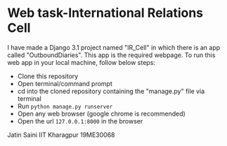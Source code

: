 # Web task-International Relations Cell

I have made a Django 3.1 project named "IR_Cell" in which there is an app called "OutboundDiaries".
This app is the required webpage.
To run this web app in your local machine, follow below steps:
- Clone this repository
- Open terminal/command prompt
- cd into the cloned repository containing the "manage.py" file via terminal
- Run ```python manage.py runserver```
- Open any web browser (google chrome is recommended)
- Open the url ```127.0.0.1:8000``` in the browser


Jatin Saini
IIT Kharagpur
19ME30068

